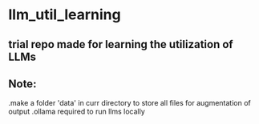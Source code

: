 # llm_util_learning
## trial repo made for learning the utilization of LLMs
## Note:
.make a folder 'data' in curr directory to store all files for augmentation of output
.ollama required to run llms locally

